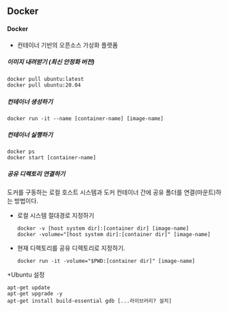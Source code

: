 ## Docker	

#### Docker

- 컨테이너 기반의 오픈소스 가상화 플랫폼



##### 이미지 내려받기 (최신 안정화 버전)

```bash
docker pull ubuntu:latest
docker pull ubuntu:20.04
```

##### 컨테이너 생성하기

```
docker run -it --name [container-name] [image-name]
```

##### 컨테이너 실행하기

```
docker ps
docker start [container-name]
```



##### 공유 디렉토리 연결하기 

도커를 구동하는 로컬 호스트 시스템과 도커 컨테이너 간에 공유 폴더를 연결(마운트)하는 방법이다. 

- 로컬 시스템 절대경로 지정하기

  ```
  docker -v [host system dir]:[container dir] [image-name]
  docker -volume="[host system dir]:[container dir]" [image-name]
  ```

- 현재 디렉토리를 공유 디렉토리로 지정하기.

  ```
  docker run -it -volume="$PWD:[container dir]" [image-name]
  ```

   

+Ubuntu 설정

```
apt-get update
apt-get upgrade -y
apt-get install build-essential gdb [...라이브러리? 설치]
```

